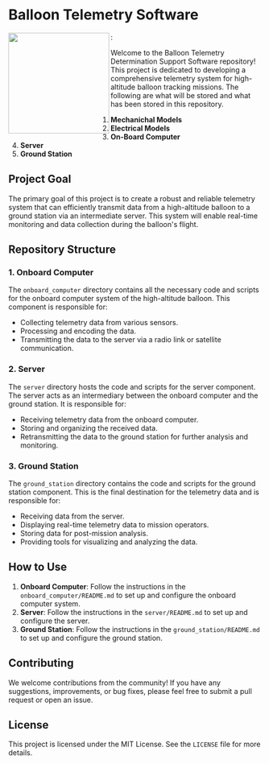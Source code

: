 # Balloon Telemetry Software
<img src="[URL](https://github.com/Ben2260/BTD_12/blob/main/image/balloooon.png)" align="left" width="200"/>:


Welcome to the Balloon Telemetry Determination Support Software repository! This project is dedicated to developing a comprehensive telemetry system for high-altitude balloon tracking missions. The following are what will be stored and what has been stored in this repository.

1. **Mechanichal Models**
5. **Electrical Models**
2. **On-Board Computer**
3. **Server**
4. **Ground Station**


## Project Goal

The primary goal of this project is to create a robust and reliable telemetry system that can efficiently transmit data from a high-altitude balloon to a ground station via an intermediate server. This system will enable real-time monitoring and data collection during the balloon's flight.

## Repository Structure

### 1. Onboard Computer

The `onboard_computer` directory contains all the necessary code and scripts for the onboard computer system of the high-altitude balloon. This component is responsible for:

- Collecting telemetry data from various sensors.
- Processing and encoding the data.
- Transmitting the data to the server via a radio link or satellite communication.

### 2. Server

The `server` directory hosts the code and scripts for the server component. The server acts as an intermediary between the onboard computer and the ground station. It is responsible for:

- Receiving telemetry data from the onboard computer.
- Storing and organizing the received data.
- Retransmitting the data to the ground station for further analysis and monitoring.

### 3. Ground Station

The `ground_station` directory contains the code and scripts for the ground station component. This is the final destination for the telemetry data and is responsible for:

- Receiving data from the server.
- Displaying real-time telemetry data to mission operators.
- Storing data for post-mission analysis.
- Providing tools for visualizing and analyzing the data.

## How to Use

1. **Onboard Computer**: Follow the instructions in the `onboard_computer/README.md` to set up and configure the onboard computer system.
2. **Server**: Follow the instructions in the `server/README.md` to set up and configure the server.
3. **Ground Station**: Follow the instructions in the `ground_station/README.md` to set up and configure the ground station.

## Contributing

We welcome contributions from the community! If you have any suggestions, improvements, or bug fixes, please feel free to submit a pull request or open an issue.

## License

This project is licensed under the MIT License. See the `LICENSE` file for more details.
